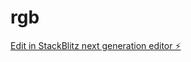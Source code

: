 # rgb

[Edit in StackBlitz next generation editor ⚡️](https://stackblitz.com/~/github.com/SnehalSrivastava27/rgb)